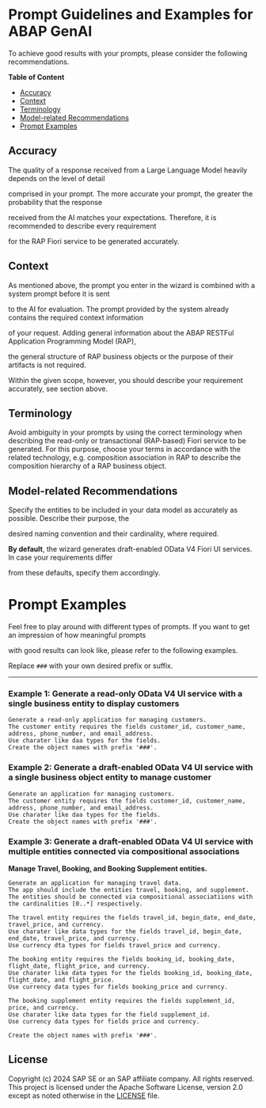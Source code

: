 # Prompt Guidelines and Examples for ABAP GenAI

To achieve good results with your prompts, please consider the following recommendations. 

**Table of Content**
- [Accuracy](#accuracy) 
- [Context](#context) 
- [Terminology](#terminology)
- [Model-related Recommendations](#model-related-recommendations)
- [Prompt Examples](#prompt-examples) 

## Accuracy 

The quality of a response received from a Large Language Model heavily depends on the level of detail 

comprised in your prompt. The more accurate your prompt, the greater the probability that the response 

received from the AI matches your expectations. Therefore, it is recommended to describe every requirement 

for the RAP Fiori service to be generated accurately. 


## Context 

As mentioned above, the prompt you enter in the wizard is combined with a system prompt before it is sent 

to the AI for evaluation. The prompt provided by the system already contains the required context information 

of your request. Adding general information about the ABAP RESTFul Application Programming Model (RAP), 

the general structure of RAP business objects or the purpose of their artifacts is not required. 

Within the given scope, however, you should describe your requirement accurately, see section above. 


## Terminology 

Avoid ambiguity in your prompts by using the correct terminology when describing the read-only or transactional 
(RAP-based) Fiori service to be generated. For this purpose, choose your terms in accordance with the related technology, e.g. composition association in RAP to describe the composition hierarchy of a RAP business object.


## Model-related Recommendations 

Specify the entities to be included in your data model as accurately as possible. Describe their purpose, the 

desired naming convention and their cardinality, where required. 

**By default**, the wizard generates draft-enabled OData V4 Fiori UI services. In case your requirements differ 

from these defaults, specify them accordingly. 


# Prompt Examples 

Feel free to play around with different types of prompts. If you want to get an impression of how meaningful prompts 

with good results can look like, please refer to the following examples. 

Replace `###` with your own desired prefix or suffix. 

---

### Example 1: Generate a read-only OData V4 UI service with a single business entity to display customers 

```PROMPT
Generate a read-only application for managing customers.
The customer entity requires the fields customer_id, customer_name, address, phone_number, and email_address.
Use charater like daa types for the fields.
Create the object names with prefix '###'.
````

### Example 2: Generate a draft-enabled OData V4 UI service with a single business object entity to manage customer

```PROMPT
Generate an application for managing customers.
The customer entity requires the fields customer_id, customer_name, address, phone_number, and email_address.
Use charater like daa types for the fields.
Create the object names with prefix '###'.

````

### Example 3: Generate a draft-enabled OData V4 UI service with multiple entities connected via compositional associations

**Manage Travel, Booking, and Booking Supplement entities.**

```PROMPT
Generate an application for managing travel data.
The app should include the entities travel, booking, and supplement.
The entities should be connected via compositional associatiions with the cardinalities [0..*] respectively.

The travel entity requires the fields travel_id, begin_date, end_date, travel_price, and currency.
Use charater like data types for the fields travel_id, begin_date, end_date, travel_price, and currency.
Use currency dta types for fields travel_price and currency.

The booking entity requires the fields booking_id, booking_date, flight_date, flight_price, and currency.
Use charater like data types for the fields booking_id, booking_date, flight_date, and flight_price.
Use currency data types for fields booking_price and currency.

The booking supplement entity requires the fields supplement_id, price, and currency.
Use charater like data types for the field supplement_id.
Use currency data types for fields price and currency.

Create the object names with prefix '###'.
````

## License

Copyright (c) 2024 SAP SE or an SAP affiliate company. All rights reserved. This project is licensed under the Apache Software License, version 2.0 except as noted otherwise in the [LICENSE](LICENSES/Apache-2.0.txt) file.
